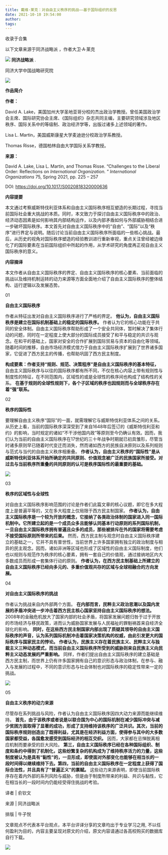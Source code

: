 ```yaml
---
title: 戴维·莱克：对自由主义秩序的挑战——基于国际组织的反思
date: 2021-10-10 19:54:00
author: 
tags: 
---
```



收录于合集

以下文章来源于同济战略派 ，作者大卫·A·莱克

![](/images/459/2.png) **同济战略派** .

同济大学中国战略研究院

![](/images/459/3.gif)

  

**作品简介**

 **作者：**

David A.
Lake，美国加州大学圣地亚哥分校的杰出政治学教授。曾任美国政治学会主席、国际研究协会主席、《国际组织》杂志共同主编，主要研究领域涉及地区秩序、国际关系中的等级制、政治经济学等，出版过诸多上述领域的著作。

Lisa L. Martin，美国威斯康星大学麦迪逊分校政治学系教授。

Thomas Risse，德国柏林自由大学国际关系学教授。

 **来源：**

David A. Lake, Lisa L. Martin, and Thomas Risse. “Challenges to the Liberal
Order: Reflections on _International Organization._ ” _International
Organizations_ 75, Spring 2021, pp. 225 – 257

DOI: https://doi.org/10.1017/S0020818320000636

  

 **内容提要**

本文通过考察威斯特伐利亚体系和自由主义国际秩序相互塑造的长期过程，寻找当前国际社会重大挑战的本质。同时，本文致力于探讨自由主义国际秩序中的政治、经济动态因素是如何影响其内部结构运作，以及内部矛盾如何与外部威胁相结合进一步破坏国际秩序。本文首先对自由主义国际秩序中的“自由”、“国际”以及“秩序”进行界定与说明。随后讨论当前自由主义国际秩序所面临的一些核心挑战。最后，从历史的视角对国际秩序塑造的经验教训进行重新审视，重点关注曾经被边缘化了的国际要素在当前国际组织中所起的作用，从学术研究的角度再正视自由主义国际秩序的意义。

  

  

 **内容摘译**

  

本文作者从自由主义国际秩序的界定、自由主义国际秩序的核心要素、当前面临的挑战以及维持机制运转的动力来源等方面全面地介绍了自由主义国际秩序的整体结构、运行逻辑以及发展态势。

  

01

 **自由主义国际秩序**  

  

作者从特征出发对自由主义国际秩序进行了严格的界定。 **他认为，自由主义国际秩序是建立在国际机制基础上的稳定的国际秩序。**
作者认为它的核心功能在于共同的安全体制。自由主义国际秩序帮助形成了一个安全共同体，暂时解决了集体行动的问题，同时在一定程度上使大部分的国际成员接受了和平与稳定的共识与观念。在和平的基础上，国家对安全的合作扩展到国际贸易与资本的自由化等领域。随着时间的推移，自由市场经济模式借力于自由主义国际秩序扩展到了世界诸多国家，它促进了西方民主的传播，也帮助巩固了西方民主制度。

  

 **构成要素：作者支持“规则、规范、决策程序”是自由主义国际秩序的基本特征，**
自由主义国际秩序与以往的国际秩序都有所不同，不仅在核心内容上带有规则性与制度性的特征，在不同范围内，区域性的或是全球性的秩序间也构成了结构性的关系。
**在基于规则的全球性规则下，各个子区域的秩序也因规则而与全球秩序存在着“强”联系。**

  

02

 **秩序的国际性**  

  

要理解自由主义秩序“国际”的一面，就需理解它与威斯特伐利亚体系之间的关系。从历史上看，当前的国际秩序深深受到了来自1648年后签订的《威斯特伐利亚和约》的影响，当时规定的诸如“不干涉他国内政”等原则至今仍确认有效。因而，我们认为当前的自由主义国际秩序在17世纪的三十年战争时期就已初具雏形，尽管当时诸多原则早已随着时代变迁而消失，然而诸如西方的民族自决原则以及系列规则与范式与当代的自由主义秩序相重叠。
**作者认为，自由主义秩序的“国际性”是从威斯特伐利亚体系开始所确定的共同原则、价值观念被广泛的民族国家所接受。对过去与当前秩序所重叠的共同原则的认可是秩序国际性的最重要的基础。**

  

![](/images/459/4.png)

  

03

 **秩序的区域性与全球性**  

  

对自由主义国际秩序影响范围的讨论是作者们此篇文章的核心议题，即它在多大程度上是普遍平等的，又在多大程度上仅局限于西方民主制国家。
**作者认为，自由主义国际秩序是一个较为开放的概念，它接纳了各类政治体制的国家进入同一国际机制中。它所建立起的是一个成员众多且能够认同基本行动原则的系列国际机制，一旦自由主义国际秩序拥有普遍且众多的成员，那些被排斥在外的国家将需要考虑不接受国际原则所带来的后果。**
然而，西方民主制与观念时自由主义国际秩序建立的基础之一，它并不具有普世性，当前世界上许多国家拥有独立的政治制度与相异的民主观念。因而，诸如非洲等区域也形成了区域性的自由主义国际制度，他们也以规则与规范作为秩序的核心要素，拥有一套自己的价值观，通过接纳地区内大多数成员而形成一套集体行动的原则。
**作者认为，在西方民主制基础上所建立的自由主义国际秩序已经向多元的、多重价值观共存的区域与全球相融合的方向发展。**

  

04

 **对自由主义国际秩序的挑战**  

  

作者认为挑战来自内外部两个方面。 **在内部而言，民粹主义政治思潮以及国内发展的矛盾冲突进一步冲击着西方民主核心国家坚持自由主义国际秩序的想法。**
2008年的金融危机放大了国家内部的社会矛盾，将国家发展问题归咎于过于开放的市场经济与移民政策，进而认为威胁国家发展与人民福祉的罪魁祸首来自经济全球化的影响。
**同时，在这些西方民主制国家内部出现了质疑其领导的自由主义国际秩序的声音，认为系列国际机制冲击着国家决策机构的权威，由此引发更大的国际秩序与国家民主的悖论。**
**作者认为，民族主义存在着民族主义、民粹主义与独裁主义三种动态模式，而当前自由主义国际秩序所受到的威胁则来自民族主义向民粹主义动态发展的严重影响。**
同样，作者们提出自由主义国际秩序的建立基础是西方民主制，而世界上仍有许多国家拥有自己的意识形态与政治体制，在参与、融入与发展的过程中，不同的意识形态与社会体制也对国际秩序的稳定性带来一定的挑战。

  

![](/images/459/5.png)

  

05

 **自由主义秩序的动力来源**

  

尽管存在系列挑战与风险，作者认为自由主义国际秩序因四大动力来源而能继续维持。
**首先，由于该秩序或者说是以联合国为中心的国际机制在减少国际冲突与减少贫困方面取得了显著的成功，形成了支持维持该秩序的广泛共识。其次，当前的国际秩序规则创造出了既得利益，尤其是在经济利益方面，使得参与其中的大多数国家都受益，各国愈发感受到国际经济的相互交织。**
因而，大家都在忌惮脱离相应机制而要承受的巨大风险。
**第三，自由主义国际秩序已经在各种国际组织、制度和条约中得到了机制化，这些纷繁复杂的机构成为了维持秩序活力的力量，这些制度被认为是具有“黏性”的，一旦形成，即使面对外部变化也能够在相当长的一段时间得以继续维持下去。第四，当前的自由主义国际秩序在一定程度上获得了国际合法性，并且具有了“普遍正义”的禀赋。**
这些动力来源表明，即使当前国际秩序存在着内外部的系列风险与威胁，但是由于制度所带来的利益、共识与黏性，它在相当长的一段时间内仍能经受得住挑战的考验。

  

译者 | 俞钦文

来源 | 同济战略派

排版 | 牛子悦

文章观点不代表本平台观点，本平台评译分享的文章均出于专业学习之用, 不以任何盈利为目的，内容主要呈现对原文的介绍，原文内容请通过各高校购买的数据库自行下载。

![](/images/459/6.gif)

